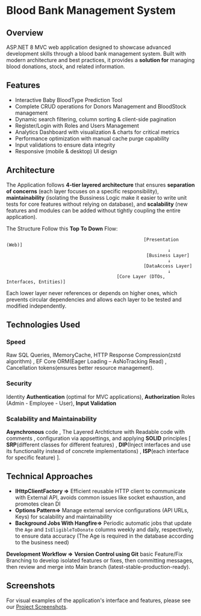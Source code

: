 
# Blood Bank Management System

## Overview
ASP.NET 8 MVC web application designed to showcase advanced development skills through a blood bank management system. Built with modern architecture and best practices, it provides a **solution for** managing blood donations, stock, and related information.

## Features
- Interactive Baby BloodType Prediction Tool
- Complete CRUD operations for Donors Management and BloodStock management
- Dynamic search filtering, column sorting & client-side pagination
- Register/Login with Roles and Users Management
- Analytics Dashboard with visualization & charts for critical metrics
- Performance optimization with manual cache purge capability
- Input validations to ensure data integrity
- Responsive (mobile & desktop) UI design

 
## Architecture

The Application follows **4-tier layered architecture** that ensures **separation of concerns** (each layer focuses on a specific responsibility), **maintainability** (isolating the Bussiness Logic make it easier to write unit tests for core features without relying on database), and **scalability** (new features and modules can be added without tightly coupling the entire application).

The Structure Follow this **Top To Down** Flow:

```
                                                   [Presentation (Web)]
                                                            ↓
                                                    [Business Layer]
                                                            ↓
                                                   [DataAccess Layer]
                                                            ↓
                                         [Core Layer (DTOs, Interfaces, Entities)]

```

Each lower layer never references or depends on higher ones, which prevents circular dependencies and allows each layer to be tested and modified independently.

 

## Technologies Used

### Speed
  Raw SQL Queries, IMemoryCache, HTTP Response Compression(zstd algorithm) , EF Core ORM(Eager Loading – AsNoTracking Read) , Cancellation tokens(ensures better resource management).
### Security
 Identity **Authentication** (optimal for MVC applications), **Authorization** Roles (Admin - Employee - User), **Input Validation**
### Scalability and Maintainability
**Asynchronous** code , The Layered Archticture with Readable code with comments , configuration via appsettings, and applying **SOLID** principles [ **SRP**(different classes for different features) , **DIP**(Inject interfaces and use its functionality instead of concrete implementations) , **ISP**(each interface for specific feature) ].

 ## Technical Approaches
-   **IHttpClientFactory =>** Efficient reusable HTTP client to communicate with External API, avoids common issues like socket exhaustion, and promotes clean DI
-   **Options Pattern=>** Manage external service configurations (API URLs, Keys) for scalability and maintainability
-   **Background Jobs With Hangfire=>**  Periodic automatic jobs that update the `Age` and `IsEligibleToDonate` columns weekly and daily, respectively, to ensure data accuracy (The Age is required in the database according to the business need)

 **Development Workflow =>** **Version Control using Git** basic Feature/Fix Branching to develop isolated features or fixes, then committing messages, then review and merge into Main branch (latest-stable-production-ready).

## Screenshots
 For visual examples of the application's interface and features, please see our [Project Screenshots](SCREENSHOTS.md).
 
 
